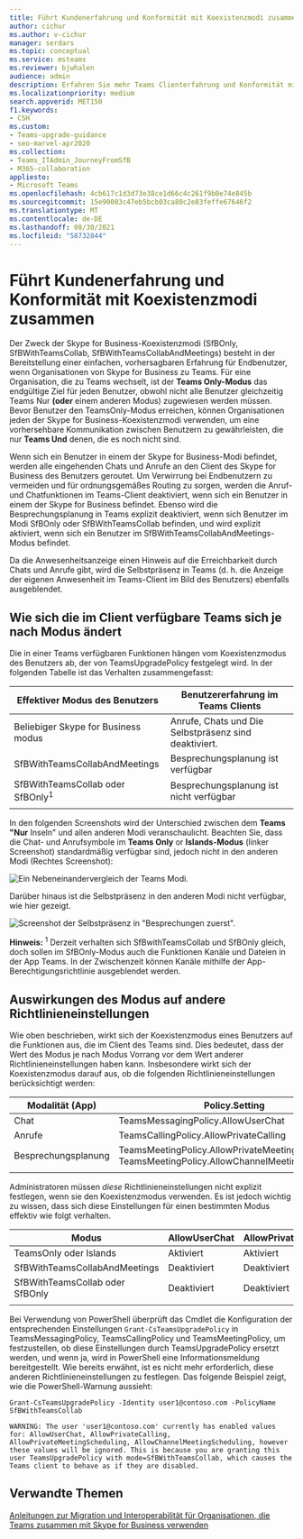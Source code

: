 ```yaml
---
title: Führt Kundenerfahrung und Konformität mit Koexistenzmodi zusammen
author: cichur
ms.author: v-cichur
manager: serdars
ms.topic: conceptual
ms.service: msteams
ms.reviewer: bjwhalen
audience: admin
description: Erfahren Sie mehr Teams Clienterfahrung und Konformität mit Koexistenzmodi (SfBOnly, SfBWithTeamsCollab, SfBWithTeamsCollabAndMeetings).
ms.localizationpriority: medium
search.appverid: MET150
f1.keywords:
- CSH
ms.custom:
- Teams-upgrade-guidance
- seo-marvel-apr2020
ms.collection:
- Teams_ITAdmin_JourneyFromSfB
- M365-collaboration
appliesto:
- Microsoft Teams
ms.openlocfilehash: 4cb617c1d3d73e38ce1d66c4c261f9b0e74e845b
ms.sourcegitcommit: 15e90083c47eb5bcb03ca80c2e83feffe67646f2
ms.translationtype: MT
ms.contentlocale: de-DE
ms.lasthandoff: 08/30/2021
ms.locfileid: "58732844"
---
```

# <a name="teams-client-experience-and-conformance-to-coexistence-modes"></a>Führt Kundenerfahrung und Konformität mit Koexistenzmodi zusammen

<a name="about-upgrade-basic"></a>

Der Zweck der Skype for Business-Koexistenzmodi (SfBOnly, SfBWithTeamsCollab, SfBWithTeamsCollabAndMeetings) besteht in der Bereitstellung einer einfachen, vorhersagbaren Erfahrung für Endbenutzer, wenn Organisationen von Skype for Business zu Teams.  Für eine Organisation, die zu Teams wechselt, ist der **Teams Only-Modus** das endgültige Ziel für jeden Benutzer, obwohl nicht alle Benutzer gleichzeitig Teams Nur **(oder** einem anderen Modus) zugewiesen werden müssen.  Bevor Benutzer den TeamsOnly-Modus erreichen, können Organisationen jeden der Skype for Business-Koexistenzmodi verwenden, um eine vorhersehbare Kommunikation zwischen Benutzern zu gewährleisten, die nur **Teams Und** denen, die es noch nicht sind. 

Wenn sich ein Benutzer in einem der Skype for Business-Modi befindet, werden alle eingehenden Chats und Anrufe an den Client des Skype for Business des Benutzers geroutet. Um Verwirrung bei Endbenutzern zu vermeiden und für ordnungsgemäßes Routing zu sorgen, werden die Anruf- und Chatfunktionen im Teams-Client deaktiviert, wenn sich ein Benutzer in einem der Skype for Business befindet. Ebenso wird die Besprechungsplanung in Teams explizit deaktiviert, wenn sich Benutzer im Modi SfBOnly oder SfBWithTeamsCollab befinden, und wird explizit aktiviert, wenn sich ein Benutzer im SfBWithTeamsCollabAndMeetings-Modus befindet.

Da die Anwesenheitsanzeige einen Hinweis auf die Erreichbarkeit durch Chats und Anrufe gibt, wird die Selbstpräsenz in Teams (d. h. die Anzeige der eigenen Anwesenheit im Teams-Client im Bild des Benutzers) ebenfalls ausgeblendet. 

## <a name="how-the-available-functionality-in-teams-client-changes-based-on-mode"></a>Wie sich die im Client verfügbare Teams sich je nach Modus ändert

Die in einer Teams verfügbaren Funktionen hängen vom Koexistenzmodus des Benutzers ab, der von TeamsUpgradePolicy festgelegt wird. In der folgenden Tabelle ist das Verhalten zusammengefasst:

|Effektiver Modus des Benutzers|Benutzererfahrung im Teams Clients|
|---|---|
|Beliebiger Skype for Business modus|Anrufe, Chats und Die Selbstpräsenz sind deaktiviert.|
|SfBWithTeamsCollabAndMeetings|Besprechungsplanung ist verfügbar|
|SfBWithTeamsCollab oder SfBOnly<sup>1</sup>|Besprechungsplanung ist nicht verfügbar|
|||

In den folgenden Screenshots wird der Unterschied  zwischen dem **Teams "Nur** Inseln" und allen anderen Modi veranschaulicht. Beachten Sie, dass die Chat- und Anrufsymbole im **Teams Only** or **Islands-Modus** (linker Screenshot) standardmäßig verfügbar sind, jedoch nicht in den anderen Modi (Rechtes Screenshot):

![Ein Nebeneinandervergleich der Teams Modi.](media/teams-mode-comparison.png)

Darüber hinaus ist die Selbstpräsenz in den anderen Modi nicht verfügbar, wie hier gezeigt.

![Screenshot der Selbstpräsenz in "Besprechungen zuerst".](media/meetings-first-no-self-presence-general.png)
 
**Hinweis:** 
 <sup>1</sup> Derzeit verhalten sich SfBwithTeamsCollab und SfBOnly gleich, doch sollen im SfBOnly-Modus auch die Funktionen Kanäle und Dateien in der App Teams. In der Zwischenzeit können Kanäle mithilfe der App-Berechtigungsrichtlinie ausgeblendet werden.


## <a name="impact-of-mode-on-other-policy-settings"></a>Auswirkungen des Modus auf andere Richtlinieneinstellungen
Wie oben beschrieben, wirkt sich der Koexistenzmodus eines Benutzers auf die Funktionen aus, die im Client des Teams sind. Dies bedeutet, dass der Wert des Modus je nach Modus Vorrang vor dem Wert anderer Richtlinieneinstellungen haben kann. Insbesondere wirkt sich der Koexistenzmodus darauf aus, ob die folgenden Richtlinieneinstellungen berücksichtigt werden:

|**Modalität (App)**|**Policy.Setting**|
|---|---|
|Chat|TeamsMessagingPolicy.AllowUserChat|
|Anrufe|TeamsCallingPolicy.AllowPrivateCalling|
|Besprechungsplanung|TeamsMeetingPolicy.AllowPrivateMeetingScheduling</br>TeamsMeetingPolicy.AllowChannelMeetingScheduling|
|||

Administratoren müssen *diese* Richtlinieneinstellungen nicht explizit festlegen, wenn sie den Koexistenzmodus verwenden. Es ist jedoch wichtig zu wissen, dass sich diese Einstellungen für einen bestimmten Modus effektiv wie folgt verhalten. 

|Modus|AllowUserChat|AllowPrivateCalling|AllowPrivateMeetingScheduling|AllowChannelMeetingScheduling|
|---|---|---|---|---|
|TeamsOnly oder Islands|Aktiviert|Aktiviert|Aktiviert|Aktiviert|
|SfBWithTeamsCollabAndMeetings|Deaktiviert|Deaktiviert|Aktiviert|Aktiviert|
|SfBWithTeamsCollab oder SfBOnly|Deaktiviert|Deaktiviert|Deaktiviert|Deaktiviert|
||||||

Bei Verwendung von PowerShell überprüft das Cmdlet die Konfiguration der entsprechenden Einstellungen `Grant-CsTeamsUpgradePolicy` in TeamsMessagingPolicy, TeamsCallingPolicy und TeamsMeetingPolicy, um festzustellen, ob diese Einstellungen durch TeamsUpgradePolicy ersetzt werden, und wenn ja, wird in PowerShell eine Informationsmeldung bereitgestellt.  Wie bereits erwähnt, ist es nicht mehr erforderlich, diese anderen Richtlinieneinstellungen zu festlegen. Das folgende Beispiel zeigt, wie die PowerShell-Warnung aussieht:

`Grant-CsTeamsUpgradePolicy -Identity user1@contoso.com -PolicyName SfBWithTeamsCollab`

`WARNING: The user 'user1@contoso.com' currently has enabled values for: AllowUserChat, AllowPrivateCalling, AllowPrivateMeetingScheduling, AllowChannelMeetingScheduling, however these values will be ignored. This is because you are granting this user TeamsUpgradePolicy with mode=SfBWithTeamsCollab, which causes the Teams client to behave as if they are disabled.`



## <a name="related-topics"></a>Verwandte Themen

[Anleitungen zur Migration und Interoperabilität für Organisationen, die Teams zusammen mit Skype for Business verwenden](./migration-interop-guidance-for-teams-with-skype.md)